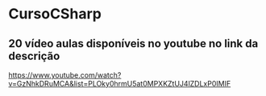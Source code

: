 # CursoCSharp 

## 20 vídeo aulas disponíveis no youtube no link da descrição

https://www.youtube.com/watch?v=GzNhkDRuMCA&list=PLOky0hrmU5at0MPXKZtUJ4lZDLxP0IMIF
